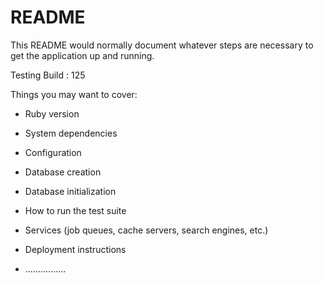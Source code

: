 # README

This README would normally document whatever steps are necessary to get the
application up and running.

Testing Build : 125

Things you may want to cover:

* Ruby version

* System dependencies

* Configuration

* Database creation

* Database initialization

* How to run the test suite

* Services (job queues, cache servers, search engines, etc.)

* Deployment instructions

* ................
